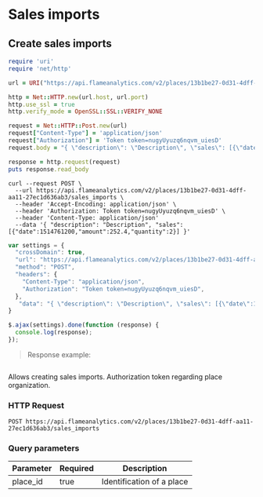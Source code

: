 # Sales imports

## Create sales imports

```ruby
require 'uri'
require 'net/http'

url = URI("https://api.flameanalytics.com/v2/places/13b1be27-0d31-4dff-aa11-27ec1d636ab3/sales_imports")

http = Net::HTTP.new(url.host, url.port)
http.use_ssl = true
http.verify_mode = OpenSSL::SSL::VERIFY_NONE

request = Net::HTTP::Post.new(url)
request["Content-Type"] = 'application/json'
request["Authorization"] = 'Token token=nugyUyuzq6nqvm_uiesD'
request.body = "{ \"description\": \"Description\", \"sales\": [{\"date\":1514761200,\"amount\":252.4,\"quantity\":2}] }"

response = http.request(request)
puts response.read_body
```

```shell
curl --request POST \
  --url https://api.flameanalytics.com/v2/places/13b1be27-0d31-4dff-aa11-27ec1d636ab3/sales_imports \
  --header 'Accept-Encoding: application/json' \
  --header 'Authorization: Token token=nugyUyuzq6nqvm_uiesD' \
  --header 'Content-Type: application/json'
  --data '{ "description": "Description", "sales": [{"date":1514761200,"amount":252.4,"quantity":2}] }'
```

```javascript
var settings = {
  "crossDomain": true,
  "url": "https://api.flameanalytics.com/v2/places/13b1be27-0d31-4dff-aa11-27ec1d636ab3/sales_imports",
  "method": "POST",
  "headers": {
    "Content-Type": "application/json",
    "Authorization": "Token token=nugyUyuzq6nqvm_uiesD",
  },
   "data": "{ \"description\": \"Description\", \"sales\": [{\"date\":1514761200,\"amount\":252.4,\"quantity\":2}] }"
}

$.ajax(settings).done(function (response) {
  console.log(response);
});
```

> Response example:

```json

```

Allows creating sales imports. 
Authorization token regarding place organization.

### HTTP Request

`POST https://api.flameanalytics.com/v2/places/13b1be27-0d31-4dff-aa11-27ec1d636ab3/sales_imports`


### Query parameters

Parameter | Required | Description
--------- | ------- | -----------
place_id | true | Identification of a place

